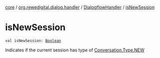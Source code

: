 [core](../../index.md) / [org.rewedigital.dialog.handler](../index.md) / [DialogflowHandler](index.md) / [isNewSession](./is-new-session.md)

# isNewSession

`val isNewSession: `[`Boolean`](https://kotlinlang.org/api/latest/jvm/stdlib/kotlin/-boolean/index.html)

Indicates if the current session has type of [Conversation.Type.NEW](../../org.rewedigital.dialog.model.google/-conversation/-type/-n-e-w.md)

